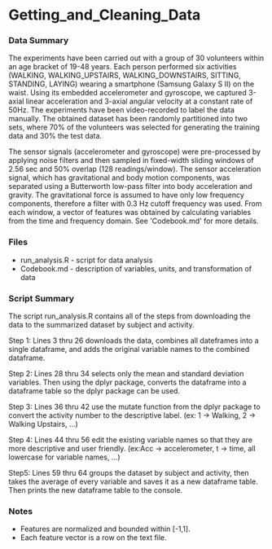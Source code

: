 # Getting_and_Cleaning_Data

### Data Summary
The experiments have been carried out with a group of 30 volunteers within an age bracket of 19-48 years. Each person performed six activities (WALKING, WALKING_UPSTAIRS, WALKING_DOWNSTAIRS, SITTING, STANDING, LAYING) wearing a smartphone (Samsung Galaxy S II) on the waist. Using its embedded accelerometer and gyroscope, we captured 3-axial linear acceleration and 3-axial angular velocity at a constant rate of 50Hz. The experiments have been video-recorded to label the data manually. The obtained dataset has been randomly partitioned into two sets, where 70% of the volunteers was selected for generating the training data and 30% the test data. 

The sensor signals (accelerometer and gyroscope) were pre-processed by applying noise filters and then sampled in fixed-width sliding windows of 2.56 sec and 50% overlap (128 readings/window). The sensor acceleration signal, which has gravitational and body motion components, was separated using a Butterworth low-pass filter into body acceleration and gravity. The gravitational force is assumed to have only low frequency components, therefore a filter with 0.3 Hz cutoff frequency was used. From each window, a vector of features was obtained by calculating variables from the time and frequency domain. See 'Codebook.md' for more details. 


### Files
* run_analysis.R - script for data analysis
* Codebook.md - description of variables, units, and transformation of data

### Script Summary
The script run_analysis.R contains all of the steps from downloading the data to the summarized dataset by subject and activity. 

Step 1: Lines 3 thru 26 downloads the data, combines all dateframes into a single dataframe, and adds the original variable names to the combined dataframe.

Step 2: Lines 28 thru 34 selects only the mean and standard deviation variables. Then using the dplyr package, converts the dataframe into a dataframe table so the dplyr package can be used. 

Step 3: Lines 36 thru 42 use the mutate function from the dplyr package to convert the activity number to the descriptive label. (ex: 1 -> Walking, 2 -> Walking Upstairs, ...) 

Step 4: Lines 44 thru 56 edit the existing variable names so that they are more descriptive and user friendly. (ex:Acc -> accelerometer, t -> time, all lowercase for variable names, ...)

Step5: Lines 59 thru 64 groups the dataset by subject and activity, then takes the average of every variable and saves it as a new dataframe table. Then prints the new dataframe table to the console. 


### Notes
* Features are normalized and bounded within [-1,1].
* Each feature vector is a row on the text file.

